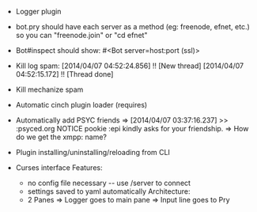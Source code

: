 * Logger plugin

* bot.pry should have each server as a method (eg: freenode, efnet, etc.) so you can "freenode.join" or "cd efnet"

* Bot#inspect should show: #<Bot server=host:port (ssl)>

* Kill log spam:
  [2014/04/07 04:52:24.856] !! [New thread] 
  [2014/04/07 04:52:15.172] !! [Thread done]

* Kill mechanize spam

* Automatic cinch plugin loader (requires)

* Automatically add PSYC friends
  => [2014/04/07 03:37:16.237] >> :psyced.org NOTICE pookie :epi kindly asks for your friendship.
  => How do we get the xmpp: name?

* Plugin installing/uninstalling/reloading from CLI

* Curses interface
  Features:
    - no config file necessary -- use /server to connect
    - settings saved to yaml automatically
  Architecture:
    - 2 Panes
      => Logger goes to main pane
      => Input line goes to Pry

